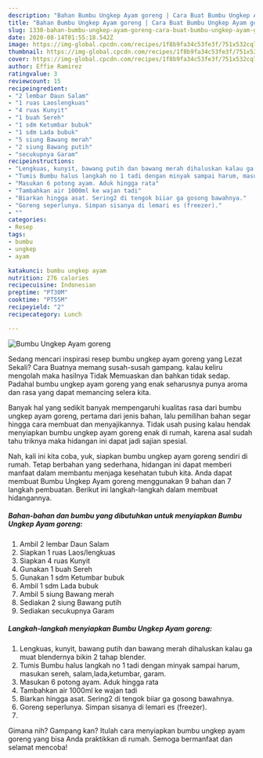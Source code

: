 ```yaml
---
description: "Bahan Bumbu Ungkep Ayam goreng | Cara Buat Bumbu Ungkep Ayam goreng Yang Lezat"
title: "Bahan Bumbu Ungkep Ayam goreng | Cara Buat Bumbu Ungkep Ayam goreng Yang Lezat"
slug: 1330-bahan-bumbu-ungkep-ayam-goreng-cara-buat-bumbu-ungkep-ayam-goreng-yang-lezat
date: 2020-08-14T01:55:18.542Z
image: https://img-global.cpcdn.com/recipes/1f8b9fa34c53fe3f/751x532cq70/bumbu-ungkep-ayam-goreng-foto-resep-utama.jpg
thumbnail: https://img-global.cpcdn.com/recipes/1f8b9fa34c53fe3f/751x532cq70/bumbu-ungkep-ayam-goreng-foto-resep-utama.jpg
cover: https://img-global.cpcdn.com/recipes/1f8b9fa34c53fe3f/751x532cq70/bumbu-ungkep-ayam-goreng-foto-resep-utama.jpg
author: Effie Ramirez
ratingvalue: 3
reviewcount: 15
recipeingredient:
- "2 lembar Daun Salam"
- "1 ruas Laoslengkuas"
- "4 ruas Kunyit"
- "1 buah Sereh"
- "1 sdm Ketumbar bubuk"
- "1 sdm Lada bubuk"
- "5 siung Bawang merah"
- "2 siung Bawang putih"
- "secukupnya Garam"
recipeinstructions:
- "Lengkuas, kunyit, bawang putih dan bawang merah dihaluskan kalau ga muat blendernya bikin 2 tahap blender."
- "Tumis Bumbu halus langkah no 1 tadi dengan minyak sampai harum, masukan sereh, salam,lada,ketumbar, garam."
- "Masukan 6 potong ayam. Aduk hingga rata"
- "Tambahkan air 1000ml ke wajan tadi"
- "Biarkan hingga asat. Sering2 di tengok biiar ga gosong bawahnya."
- "Goreng seperlunya. Simpan sisanya di lemari es (freezer)."
- ""
categories:
- Resep
tags:
- bumbu
- ungkep
- ayam

katakunci: bumbu ungkep ayam 
nutrition: 276 calories
recipecuisine: Indonesian
preptime: "PT30M"
cooktime: "PT55M"
recipeyield: "2"
recipecategory: Lunch

---
```



![Bumbu Ungkep Ayam goreng](https://img-global.cpcdn.com/recipes/1f8b9fa34c53fe3f/751x532cq70/bumbu-ungkep-ayam-goreng-foto-resep-utama.jpg)

Sedang mencari inspirasi resep bumbu ungkep ayam goreng yang Lezat Sekali? Cara Buatnya memang susah-susah gampang. kalau keliru mengolah maka hasilnya Tidak Memuaskan dan bahkan tidak sedap. Padahal bumbu ungkep ayam goreng yang enak seharusnya punya aroma dan rasa yang dapat memancing selera kita.



Banyak hal yang sedikit banyak mempengaruhi kualitas rasa dari bumbu ungkep ayam goreng, pertama dari jenis bahan, lalu pemilihan bahan segar hingga cara membuat dan menyajikannya. Tidak usah pusing kalau hendak menyiapkan bumbu ungkep ayam goreng enak di rumah, karena asal sudah tahu triknya maka hidangan ini dapat jadi sajian spesial.


Nah, kali ini kita coba, yuk, siapkan bumbu ungkep ayam goreng sendiri di rumah. Tetap berbahan yang sederhana, hidangan ini dapat memberi manfaat dalam membantu menjaga kesehatan tubuh kita. Anda dapat membuat Bumbu Ungkep Ayam goreng menggunakan 9 bahan dan 7 langkah pembuatan. Berikut ini langkah-langkah dalam membuat hidangannya.

<!--inarticleads1-->

##### Bahan-bahan dan bumbu yang dibutuhkan untuk menyiapkan Bumbu Ungkep Ayam goreng:

1. Ambil 2 lembar Daun Salam
1. Siapkan 1 ruas Laos/lengkuas
1. Siapkan 4 ruas Kunyit
1. Gunakan 1 buah Sereh
1. Gunakan 1 sdm Ketumbar bubuk
1. Ambil 1 sdm Lada bubuk
1. Ambil 5 siung Bawang merah
1. Sediakan 2 siung Bawang putih
1. Sediakan secukupnya Garam




<!--inarticleads2-->

##### Langkah-langkah menyiapkan Bumbu Ungkep Ayam goreng:

1. Lengkuas, kunyit, bawang putih dan bawang merah dihaluskan kalau ga muat blendernya bikin 2 tahap blender.
1. Tumis Bumbu halus langkah no 1 tadi dengan minyak sampai harum, masukan sereh, salam,lada,ketumbar, garam.
1. Masukan 6 potong ayam. Aduk hingga rata
1. Tambahkan air 1000ml ke wajan tadi
1. Biarkan hingga asat. Sering2 di tengok biiar ga gosong bawahnya.
1. Goreng seperlunya. Simpan sisanya di lemari es (freezer).
1. 




Gimana nih? Gampang kan? Itulah cara menyiapkan bumbu ungkep ayam goreng yang bisa Anda praktikkan di rumah. Semoga bermanfaat dan selamat mencoba!
